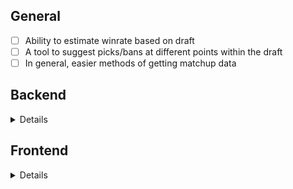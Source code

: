 ## General
- [ ] Ability to estimate winrate based on draft
- [ ] A tool to suggest picks/bans at different points within the draft
- [ ] In general, easier methods of getting matchup data

## Backend
<details>
- [x] Setup Hero table(s)
    - [x] Include base hero winrate, and relationship table between heroes 
    - [x] Include winrates with/against all other heroes
    - [x] Restructure hero tables
- [ ] Restructure hero tables
    - [ ] Some data from Stratz is incorrect - need to calculate percentages manually
    - [ ] Store synergy/counter in the db
    - [ ] Automate polling Stratz once a week and add it to pre-existing data
- [ ] Setup API routes to get info from database
    - [x] Access to hero data
    - [ ] Access to match data
</details>

## Frontend
<details>
- [ ] Completely restructure store and calculations
- [ ] Searchbar to more easily find heroes (ideally something like hero searching in Dota 2 client)
- [ ] Further webpack setup
    - [ ] Update paths with 'path' module
    - [x] Compile CSS with all necessary loaders
    - [ ] Switch to html template (html-webpack-plugin)
    - [ ] Use 'asset/module' to build images
- [x] Display all heroes
- [ ] Ability to ban heroes (and remove from suggestions)
- [ ] Add "expand matchups" button to show detailed counters/synergies per suggestion
- [ ] Display empty draft grid (with order)
- [ ] Upgrade Redux to RTK or Zustand
</details>

